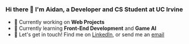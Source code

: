 ### Hi there 👋 I'm Aidan, a Developer and CS Student at UC Irvine
- 🔧 Currently working on **Web Projects**
- 🌱 Currently learning **Front-End Development** and **Game AI**
- 📨 Let's get in touch! Find me on [LinkedIn](www.linkedin.com/in/aidan-camacho-39123422b), or send me an [email](mailto:aidanjcamacho00@gmail.com) 
